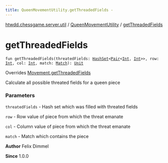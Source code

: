 ```yaml
---
title: QueenMovementUtility.getThreadedFields - 
---
```


[htwdd.chessgame.server.util](../index.html) / [QueenMovementUtility](index.html) / [getThreadedFields](./get-threaded-fields.html)

# getThreadedFields

`fun getThreadedFields(threatedFields: `[`HashSet`](https://kotlinlang.org/api/latest/jvm/stdlib/kotlin.collections/-hash-set/index.html)`<`[`Pair`](https://kotlinlang.org/api/latest/jvm/stdlib/kotlin/-pair/index.html)`<`[`Int`](https://kotlinlang.org/api/latest/jvm/stdlib/kotlin/-int/index.html)`, `[`Int`](https://kotlinlang.org/api/latest/jvm/stdlib/kotlin/-int/index.html)`>>, row: `[`Int`](https://kotlinlang.org/api/latest/jvm/stdlib/kotlin/-int/index.html)`, col: `[`Int`](https://kotlinlang.org/api/latest/jvm/stdlib/kotlin/-int/index.html)`, match: `[`Match`](../../htwdd.chessgame.server.model/-match/index.html)`): `[`Unit`](https://kotlinlang.org/api/latest/jvm/stdlib/kotlin/-unit/index.html)

Overrides [Movement.getThreadedFields](../-movement/get-threaded-fields.html)

Calculate all possible threated fields for a queen piece

### Parameters

`threatedFields` - Hash set which was filled with threated fields

`row` - Row value of piece from which the threat emanate

`col` - Column value of piece from which the threat emanate

`match` - Match which contains the piece

**Author**
Felix Dimmel

**Since**
1.0.0

